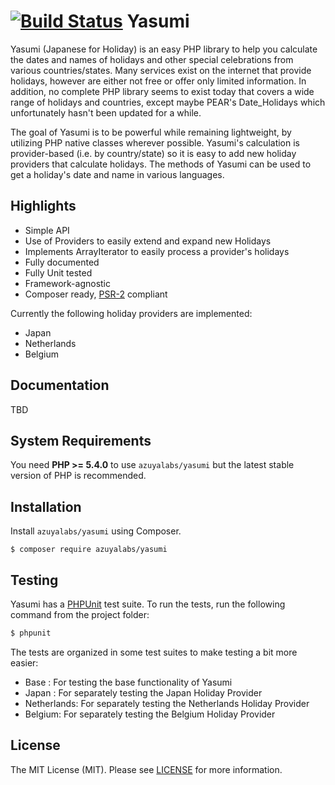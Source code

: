 [![Build Status](https://travis-ci.org/azuyalabs/yasumi.svg?branch=master)](https://travis-ci.org/azuyalabs/yasumi)
Yasumi
==========

Yasumi (Japanese for Holiday) is an easy PHP library to help you calculate the dates and names of holidays and other
special celebrations from various countries/states. Many services exist on the internet that provide holidays, however
are either not free or offer only limited information. In addition, no complete PHP library seems to exist today
that covers a wide range of holidays and countries, except maybe PEAR's Date_Holidays which unfortunately hasn't been
updated for a while.

The goal of Yasumi is to be powerful while remaining lightweight, by utilizing PHP native classes wherever possible.
Yasumi's calculation is provider-based (i.e. by country/state) so it is easy to add new holiday providers that calculate
holidays. The methods of Yasumi can be used to get a holiday's date and name in various languages.


Highlights
-------

* Simple API
* Use of Providers to easily extend and expand new Holidays
* Implements ArrayIterator to easily process a provider's holidays
* Fully documented
* Fully Unit tested
* Framework-agnostic
* Composer ready, [PSR-2] compliant

Currently the following holiday providers are implemented:

* Japan
* Netherlands
* Belgium

Documentation
-------

TBD


System Requirements
-------------------

You need **PHP >= 5.4.0** to use `azuyalabs/yasumi` but the latest stable version of PHP is recommended.


Installation
------------

Install `azuyalabs/yasumi` using Composer.

```
$ composer require azuyalabs/yasumi
```


Testing
-------

Yasumi has a [PHPUnit](https://phpunit.de/) test suite. To run the tests, run the following command from the project 
folder:

``` bash
$ phpunit
```

The tests are organized in some test suites to make testing a bit more easier:

* Base       : For testing the base functionality of Yasumi
* Japan      : For separately testing the Japan Holiday Provider
* Netherlands: For separately testing the Netherlands Holiday Provider
* Belgium: For separately testing the Belgium Holiday Provider


License
-------

The MIT License (MIT). Please see [LICENSE](LICENSE) for more information.

[PSR-2]: http://www.php-fig.org/psr/psr-2/